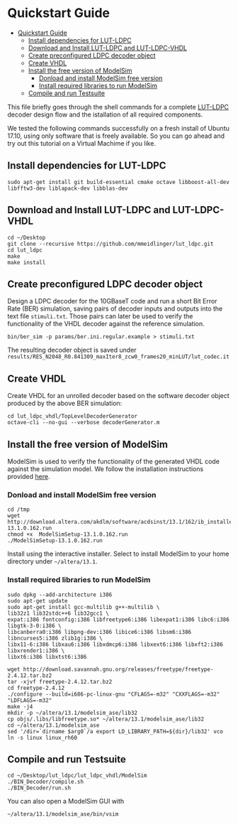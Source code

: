 # Quickstart Guide

   * [Quickstart Guide](#quickstart-guide)
      * [Install dependencies for LUT-LDPC](#install-dependencies-for-lut-ldpc)
      * [Download and Install LUT-LDPC and LUT-LDPC-VHDL](#download-and-install-lut-ldpc-and-lut-ldpc-vhdl)
      * [Create preconfigured LDPC decoder object](#create-preconfigured-ldpc-decoder-object)
      * [Create VHDL](#create-vhdl)
      * [Install the free version of ModelSim](#install-the-free-version-of-modelsim)
         * [Donload and install ModelSim free version](#donload-and-install-modelsim-free-version)
         * [Install required libraries to run ModelSim](#install-required-libraries-to-run-modelsim)
      * [Compile and run Testsuite](#compile-and-run-testsuite)

This file briefly goes through the shell commands for a complete [LUT-LDPC](README.md) decoder design flow
and the istallation of all required components.

We tested the following commands successfully on a fresh install of Ubuntu 17.10,
using only  software that is freely available.
So you can  go ahead and try out this tutorial on a Virtual Machime if you like.

## Install dependencies for LUT-LDPC
```shell
sudo apt-get install git build-essential cmake octave libboost-all-dev libfftw3-dev liblapack-dev libblas-dev
```

## Download and Install LUT-LDPC and LUT-LDPC-VHDL
```shell
cd ~/Desktop
git clone --recursive https://github.com/mmeidlinger/lut_ldpc.git
cd lut_ldpc
make
make install
```

## Create preconfigured LDPC decoder object
Design a LDPC decoder for the 10GBaseT code and run a short Bit Error Rate (BER) simulation, saving pairs of decoder inputs and outputs
into the text file `stimuli.txt`. Those pairs can later be used to verify the functionality of
the VHDL decoder against the reference simulation.
```shell
bin/ber_sim -p params/ber.ini.regular.example > stimuli.txt
```
The resulting decoder object is saved under `results/RES_N2048_R0.841309_maxIter8_zcw0_frames20_minLUT/lut_codec.it`

## Create VHDL
Create VHDL for an unrolled decoder based on the software decoder object produced by the above BER simulation:
```shell
cd lut_ldpc_vhdl/TopLevelDecoderGenerator
octave-cli --no-gui --verbose decoderGenerator.m
```


## Install the free version of ModelSim
ModelSim is used to verify the functionality of the generated VHDL code against the simulation model.
We follow the installation instructions provided
[here](http://mattaw.blogspot.co.at/2014/05/making-modelsim-altera-starter-edition.html).

### Donload and install ModelSim free version

```shell
cd /tmp
wget http://download.altera.com/akdlm/software/acdsinst/13.1/162/ib_installers/ModelSimSetup-13.1.0.162.run
chmod +x  ModelSimSetup-13.1.0.162.run
./ModelSimSetup-13.1.0.162.run
````
Install using the interactive installer. Select to install ModelSim to your home directory under `~/altera/13.1`.

### Install required libraries to run ModelSim
```shell
sudo dpkg --add-architecture i386
sudo apt-get update
sudo apt-get install gcc-multilib g++-multilib \
lib32z1 lib32stdc++6 lib32gcc1 \
expat:i386 fontconfig:i386 libfreetype6:i386 libexpat1:i386 libc6:i386 libgtk-3-0:i386 \
libcanberra0:i386 libpng-dev:i386 libice6:i386 libsm6:i386 libncurses5:i386 zlib1g:i386 \
libx11-6:i386 libxau6:i386 libxdmcp6:i386 libxext6:i386 libxft2:i386 libxrender1:i386 \
libxt6:i386 libxtst6:i386
```
```shell
wget http://download.savannah.gnu.org/releases/freetype/freetype-2.4.12.tar.bz2
tar -xjvf freetype-2.4.12.tar.bz2
cd freetype-2.4.12
./configure --build=i686-pc-linux-gnu "CFLAGS=-m32" "CXXFLAGS=-m32" "LDFLAGS=-m32"
make -j4
mkdir -p ~/altera/13.1/modelsim_ase/lib32
cp objs/.libs/libfreetype.so* ~/altera/13.1/modelsim_ase/lib32
cd ~/altera/13.1/modelsim_ase
sed '/dir=`dirname $arg0`/a export LD_LIBRARY_PATH=${dir}/lib32' vco
ln -s linux linux_rh60
```

## Compile and run Testsuite

```shell
cd ~/Desktop/lut_ldpc/lut_ldpc_vhdl/ModelSim
./BIN_Decoder/compile.sh
./BIN_Decoder/run.sh
```
You can also open a ModelSim GUI with
```shell
~/altera/13.1/modelsim_ase/bin/vsim
```
